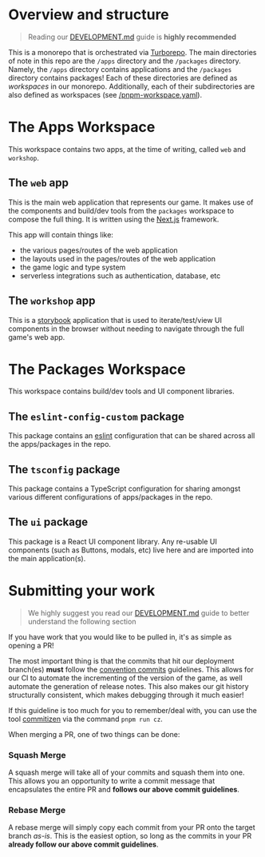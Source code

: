 # Overview and structure

> Reading our [DEVELOPMENT.md](./DEVELOPMENT.md) guide is **highly recommended**

This is a monorepo that is orchestrated via [Turborepo](https://turbo.build/repo). The main directories of note in this repo are the `/apps` directory and the `/packages` directory. Namely, the `/apps` directory contains applications and the `/packages` directory contains packages! Each of these directories are defined as _workspaces_ in our monorepo. Additionally, each of their subdirectories are also defined as workspaces (see [/pnpm-workspace.yaml](/pnpm-workspace.yaml)).

# The Apps Workspace

This workspace contains two apps, at the time of writing, called `web` and `workshop`.

## The `web` app

This is the main web application that represents our game. It makes use of the components and build/dev tools from the `packages` workspace to compose the full thing. It is written using the [Next.js](https://nextjs.org/) framework.

This app will contain things like:

- the various pages/routes of the web application
- the layouts used in the pages/routes of the web application
- the game logic and type system
- serverless integrations such as authentication, database, etc

## The `workshop` app

This is a [storybook](https://storybook.js.org/) application that is used to iterate/test/view UI components in the browser without needing to navigate through the full game's web app.

# The Packages Workspace

This workspace contains build/dev tools and UI component libraries.

## The `eslint-config-custom` package

This package contains an [eslint](https://eslint.org/) configuration that can be shared across all the apps/packages in the repo.

## The `tsconfig` package

This package contains a TypeScript configuration for sharing amongst various different configurations of apps/packages in the repo.

## The `ui` package

This package is a React UI component library. Any re-usable UI components (such as Buttons, modals, etc) live here and are imported into the main application(s).

# Submitting your work

> We highly suggest you read our [DEVELOPMENT.md](./DEVELOPMENT.md) guide to better understand the following section

If you have work that you would like to be pulled in, it's as simple as opening a PR!

The most important thing is that the commits that hit our deployment branch(es) **must** follow the [convention commits](https://www.conventionalcommits.org/en/v1.0.0/) guidelines. This allows for our CI to automate the incrementing of the version of the game, as well automate the generation of release notes. This also makes our git history structurally consistent, which makes debugging through it much easier!

If this guideline is too much for you to remember/deal with, you can use the tool [commitizen](http://commitizen.github.io/cz-cli/) via the command `pnpm run cz`.

When merging a PR, one of two things can be done:

### Squash Merge

A squash merge will take all of your commits and squash them into one. This allows you an opportunity to write a commit message that encapsulates the entire PR and **follows our above commit guidelines**.

### Rebase Merge

A rebase merge will simply copy each commit from your PR onto the target branch _as-is_. This is the easiest option, so long as the commits in your PR **already follow our above commit guidelines**.
